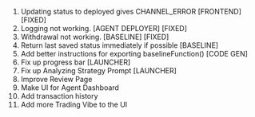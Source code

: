 1. Updating status to deployed gives CHANNEL_ERROR [FRONTEND]   [FIXED]
2. Logging not working. [AGENT DEPLOYER] [FIXED]
3. Withdrawal not working. [BASELINE] [FIXED]
4. Return last saved status immediately if possible [BASELINE]
5. Add better instructions for exporting baselineFunction() [CODE GEN]
6. Fix up progress bar [LAUNCHER]
7. Fix up Analyzing Strategy Prompt [LAUNCHER]
8. Improve Review Page
9. Make UI for Agent Dashboard
10. Add transaction history
11. Add more Trading Vibe to the UI

